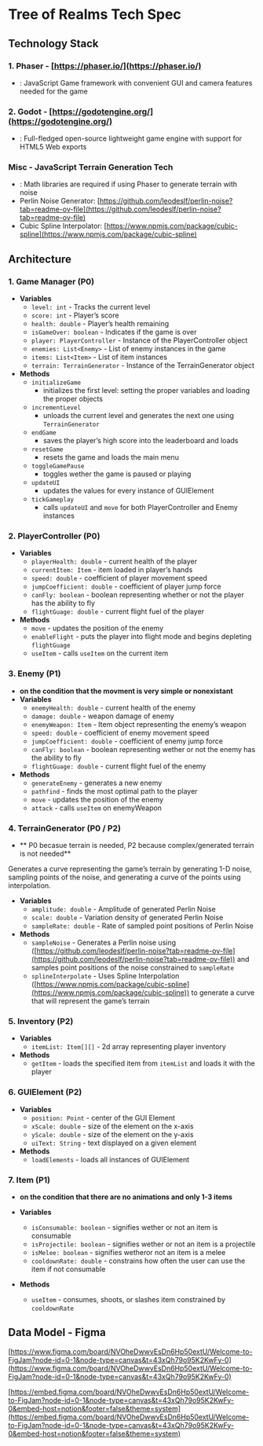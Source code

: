 # Tree of Realms Tech Spec

## Technology Stack

### 1. Phaser - [https://phaser.io/](https://phaser.io/)

- : JavaScript Game framework with convenient GUI and camera features needed for the game

### 2. Godot - [https://godotengine.org/](https://godotengine.org/)

- : Full-fledged open-source lightweight game engine with support for HTML5 Web exports

### Misc - JavaScript Terrain Generation Tech

- : Math libraries are required if using Phaser to generate terrain with noise
- Perlin Noise Generator: [https://github.com/leodeslf/perlin-noise?tab=readme-ov-file](https://github.com/leodeslf/perlin-noise?tab=readme-ov-file)
- Cubic Spline Interpolator: [https://www.npmjs.com/package/cubic-spline](https://www.npmjs.com/package/cubic-spline)

## Architecture

### 1. Game Manager (P0)

- **Variables**
    - `level: int` - Tracks the current level
    - `score: int` - Player’s score
    - `health: double` - Player’s health remaining
    - `isGameOver: boolean` - Indicates if the game is over
    - `player: PlayerController` - Instance of the PlayerController object
    - `enemies: List<Enemy>`  - List of enemy instances in the game
    - `items: List<Item>` - List of item instances
    - `terrain: TerrainGenerator` - Instance of the TerrainGenerator object
- **Methods**
    - `initializeGame`
        - initializes the first level: setting the proper variables and loading the proper objects
    - `incrementLevel`
        - unloads the current level and generates the next one using `TerrainGenerator`
    - `endGame`
        - saves the player’s high score into the leaderboard and loads
    - `resetGame`
        - resets the game and loads the main menu
    - `toggleGamePause`
        - toggles wether the game is paused or playing
    - `updateUI`
        - updates the values for every instance of GUIElement
    - `tickGameplay`
        - calls `updateUI`  and `move` for both PlayerController and Enemy instances

### 2. PlayerController (P0)

- **Variables**
    - `playerHealth: double` - current health of the player
    - `currentItem: Item` - item loaded in player’s hands
    - `speed: double` - coefficient of player movement speed
    - `jumpCoefficient: double` - coefficient of player jump force
    - `canFly: boolean` - boolean representing whether or not the player has the ability to fly
    - `flightGuage: double` - current flight fuel of the player
- **Methods**
    - `move` - updates the position of the enemy
    - `enableFlight` - puts the player into flight mode and begins depleting `flightGuage`
    - `useItem` - calls `useItem` on the current item

### 3. Enemy (P1)
- **on the condition that the movment is very simple or nonexistant**
- **Variables**
    - `enemyHealth: double`  - current health of the enemy
    - `damage: double` - weapon damage of enemy
    - `enemyWeapon: Item` - Item object representing the enemy’s weapon
    - `speed: double` - coefficient of enemy movement speed
    - `jumpCoefficient: double` - coefficient of enemy jump force
    - `canFly: boolean` - boolean representing wether or not the enemy has the ability to fly
    - `flightGuage: double` - current flight fuel of the enemy
- **Methods**
    - `generateEnemy` - generates a new enemy
    - `pathfind` - finds the most optimal path to the player
    - `move` - updates the position of the enemy
    - `attack` - calls `useItem` on enemyWeapon

### 4. TerrainGenerator (P0 / P2)
- ** P0 becasue terrain is needed, P2 because complex/generated terrain is not needed**

Generates a curve representing the game’s terrain by generating 1-D noise, sampling points of the noise, and generating a curve of the points using interpolation.

- **Variables**
    - `amplitude: double`  - Amplitude of generated Perlin Noise
    - `scale: double` - Variation density of generated Perlin Noise
    - `sampleRate: double` - Rate of sampled point positions of Perlin Noise
- **Methods**
    - `sampleNoise` - Generates a Perlin noise using ([https://github.com/leodeslf/perlin-noise?tab=readme-ov-file](https://github.com/leodeslf/perlin-noise?tab=readme-ov-file)) and samples point positions of the noise constrained to `sampleRate`
    - `splineInterpolate` - Uses Spline Interpolation ([https://www.npmjs.com/package/cubic-spline](https://www.npmjs.com/package/cubic-spline)) to generate a curve that will represent the game’s terrain

### 5. Inventory (P2)

- **Variables**
    - `itemList: Item[][]` - 2d array representing player inventory
- **Methods**
    - `getItem` - loads the specified item from `itemList` and loads it with the player

### 6. GUIElement (P2)

- **Variables**
    - `position: Point` - center of the GUI Element
    - `xScale: double` - size of the element on the x-axis
    - `yScale: double` - size of the element on the y-axis
    - `uiText: String` - text displayed on a given element
- **Methods**
    - `loadElements` - loads all instances of GUIElement

### 7. Item (P1)
- **on the condition that there are no animations and only 1-3 items**

- **Variables**
    - `isConsumable: boolean` - signifies wether or not an item is consumable
    - `isProjectile: boolean` - signifies wether or not an item is a projectile
    - `isMelee: boolean` - signifies wetheror not an item is a melee
    - `cooldownRate: double` - constrains how often the user can use the item if not consumable
- **Methods**
    - `useItem` - consumes, shoots, or slashes item constrained by `cooldownRate`

## Data Model - Figma

[https://www.figma.com/board/NVOheDwwvEsDn6Hp50extU/Welcome-to-FigJam?node-id=0-1&node-type=canvas&t=43xQh79o95K2KwFy-0](https://www.figma.com/board/NVOheDwwvEsDn6Hp50extU/Welcome-to-FigJam?node-id=0-1&node-type=canvas&t=43xQh79o95K2KwFy-0)

[https://embed.figma.com/board/NVOheDwwvEsDn6Hp50extU/Welcome-to-FigJam?node-id=0-1&node-type=canvas&t=43xQh79o95K2KwFy-0&embed-host=notion&footer=false&theme=system](https://embed.figma.com/board/NVOheDwwvEsDn6Hp50extU/Welcome-to-FigJam?node-id=0-1&node-type=canvas&t=43xQh79o95K2KwFy-0&embed-host=notion&footer=false&theme=system)